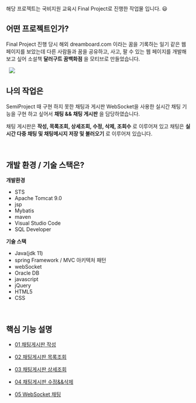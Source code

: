 해당 프로젝트는 국비지원 교육시 Final Project로 진행한 작업물 입니다. 😃

## 어떤 프로젝트인가? 
Final Project 진행 당시 해외 dreamboard.com 이라는 꿈을 기록하는 일기 같은 웹 페이지를 보았는데
다른 사람들과 꿈을 공유하고, 사고, 팔 수 있는 웹 페이지를 개발해보고 싶어
소설책 **달러구트 꿈백화점** 을 모티브로 만들었습니다.

&nbsp;
  <image src="https://github.com/KangConqueror/KhFinalProject/blob/main/ImageFolder/main.png" />
&nbsp;

## 나의 작업은
SemiProject 때 구현 하지 못한 채팅과 게시판
WebSocket을 사용한 실시간 채팅 기능을 구현 하고 싶어서 **채팅 && 채팅 게시판** 을 담당하였습니다.

채팅 게시판은 **작성, 목록조회, 상세조회, 수정, 삭제, 조회수** 로 이루어져 있고
채팅은 **실시간 다중 채팅 및 채팅메시지 저장 및 불러오기** 로 이루어져 있습니다.

&nbsp;

## 개발 환경 / 기술 스택은?
**개발환경**

- STS 
- Apache Tomcat 9.0
- jsp
- Mybatis
- maven
- Visual Studio Code
- SQL Developer

**기술 스택**

- Java(jdk 11)
- spring Framework / MVC 아키텍처 패턴
- webSocket
- Oracle DB
- javascript
- jQuery
- HTML5
- CSS

&nbsp;

## 핵심 기능 설명

- [01 채팅게시판 작성](https://github.com/KangConqueror/KhFinalProject/wiki/01-%EC%B1%84%ED%8C%85%EA%B2%8C%EC%8B%9C%ED%8C%90-%EC%9E%91%EC%84%B1)

- [02 채팅게시판 목록조회](https://github.com/KangConqueror/KhFinalProject/wiki/02-%EC%B1%84%ED%8C%85%EA%B2%8C%EC%8B%9C%ED%8C%90-%EB%AA%A9%EB%A1%9D%EC%A1%B0%ED%9A%8C)

- [03 채팅게시판 상세조회](https://github.com/KangConqueror/KhFinalProject/wiki/03-%EC%B1%84%ED%8C%85%EA%B2%8C%EC%8B%9C%ED%8C%90-%EC%83%81%EC%84%B8%EC%A1%B0%ED%9A%8C)

- [04 채팅게시판 수정&&삭제](https://github.com/KangConqueror/KhFinalProject/wiki/04-%EC%B1%84%ED%8C%85%EA%B2%8C%EC%8B%9C%ED%8C%90-%EC%88%98%EC%A0%95&&%EC%82%AD%EC%A0%9C)

- [05 WebSocket 채팅](https://github.com/KangConqueror/KhFinalProject/wiki/05-WebSocket-%EC%B1%84%ED%8C%85)

